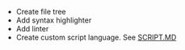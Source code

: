 - Create file tree
- Add syntax highlighter
- Add linter
- Create custom script language. See [SCRIPT.MD](SCRIPT.MD)
